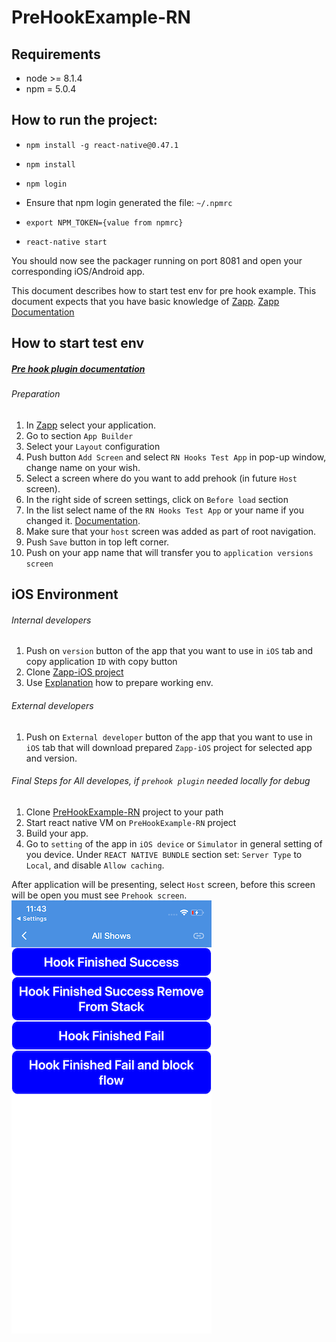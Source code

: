 # PreHookExample-RN

## Requirements
- node >= 8.1.4
- npm = 5.0.4

## How to run the project:
- `npm install -g react-native@0.47.1`
- `npm install`
- `npm login`

- Ensure that npm login generated the file:  `~/.npmrc`
- `export NPM_TOKEN={value from npmrc}`
- `react-native start`

You should now see the packager running on port 8081 and open your corresponding iOS/Android app.

This document describes how to start test env for pre hook example. This document expects that you have basic knowledge of [Zapp](https://zapp.applicaster.com).
[Zapp Documentation](https://developer-zapp.applicaster.com)

## How to start test env
##### [Pre hook plugin documentation](https://developer-zapp.applicaster.com/ui-builder/ios/PreHooks-ScreenPlugin.html)
###### Preparation

1. In [Zapp](https://zapp.applicaster.com) select your application.
2. Go to section `App Builder`
3. Select your `Layout` configuration
4. Push button `Add Screen` and select `RN Hooks Test App` in pop-up window, change name on your wish.
5. Select a screen where do you want to add prehook (in future `Host` screen).
6. In the right side of screen settings, click on `Before load` section
7. In the list select name of the `RN Hooks Test App` or your name if you changed it. [Documentation](https://developer-zapp.applicaster.com/ui-builder/ios/PreHooks-ScreenPlugin.html).
8. Make sure that your `host` screen was added as part of root navigation.
9. Push `Save` button in top left corner.
10. Push on your app name that will transfer you to `application versions screen`

## iOS Environment
###### Internal developers
1. Push on `version` button of the app that you want to use in `iOS` tab and copy application `ID` with copy button
2. Clone [Zapp-iOS project](git@github.com:applicaster/Zapp-iOS.git)
3. Use [Explanation](https://github.com/applicaster/Zapp-iOS) how to prepare working env.

###### External developers
1.  Push on `External developer` button of the app that you want to use in `iOS` tab that will download prepared `Zapp-iOS` project for selected app and version.

###### Final Steps for All developes, if `prehook plugin` needed locally for debug

1. Clone [PreHookExample-RN](https://github.com/applicaster/PreHookExample-RN) project to your path 
2. Start react native VM on `PreHookExample-RN` project
3. Build your app.
4. Go to `setting` of the app in `iOS device` or `Simulator` in general setting of you device. Under `REACT NATIVE BUNDLE` section set: `Server Type` to `Local`, and disable `Allow caching`.

After application will be presenting, select `Host` screen, before this screen will be open you must see `Prehook screen`.
![ScreenPluginsGeneral.png](./ReadmeFiles/HookScreenRN.png)

